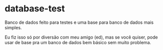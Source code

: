 # database-test
Banco de dados feito para testes e uma base para banco de dados mais simples.

Eu fiz isso só por diversão com meu amigo (ed), mas se você quiser, pode usar de base pra um banco de dados bem básico sem muito problema.
